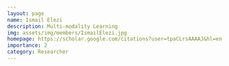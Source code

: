 ```yaml
---
layout: page
name: Ismail Elezi
description: Multi-modality Learning
img: assets/img/members/IsmailElezi.jpg
homepage: https://scholar.google.com/citations?user=tpaCLrsAAAAJ&hl=en
importance: 2
category: Researcher
---
```

